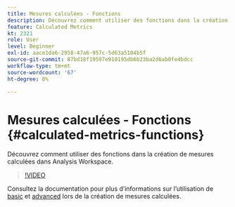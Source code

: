 ```yaml
---
title: Mesures calculées - Fonctions
description: Découvrez comment utiliser des fonctions dans la création de mesures calculées dans Analysis Workspace.
feature: Calculated Metrics
kt: 2321
role: User
level: Beginner
exl-id: aace1da6-2958-47a6-957c-5d63a5104b5f
source-git-commit: 87bd18f19597e910195db6b23ba2d6ab0fe4bdcc
workflow-type: tm+mt
source-wordcount: '67'
ht-degree: 0%

---
```


# Mesures calculées - Fonctions {#calculated-metrics-functions}

Découvrez comment utiliser des fonctions dans la création de mesures calculées dans Analysis Workspace.

>[!VIDEO](https://video.tv.adobe.com/v/25408/?quality=12&learn=on)

Consultez la documentation pour plus d’informations sur l’utilisation de [basic](https://experienceleague.adobe.com/docs/analytics/components/calculated-metrics/calcmetrics-reference/cm-functions.html) et [advanced](https://experienceleague.adobe.com/docs/analytics/components/calculated-metrics/calcmetrics-reference/cm-adv-functions.html) lors de la création de mesures calculées.

